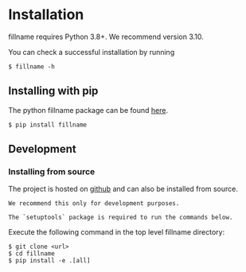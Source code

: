 # Installation

fillname requires Python 3.8+. We recommend version 3.10.

You can check a successful installation by running

```console
$ fillname -h
```

## Installing with pip


The python fillname package can be found [here](<url>).

```console
$ pip install fillname
```

## Development

### Installing from source

The project is hosted on [github](<url>) and can
also be installed from source.

```{warning}
We recommend this only for development purposes.
```

```{note}
The `setuptools` package is required to run the commands below.
```

Execute the following command in the top level fillname directory:

```console
$ git clone <url>
$ cd fillname
$ pip install -e .[all]
```
